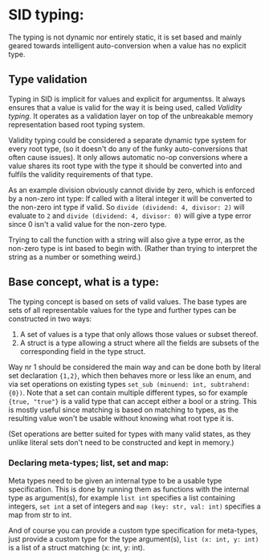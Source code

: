 # SID typing:

The typing is not dynamic nor entirely static, it is set based and mainly geared
towards intelligent auto-conversion when a value has no explicit type.


## Type validation

Typing in SID is implicit for values and explicit for argumentss. It always
ensures that a value is valid for the way it is being used, called *Validity
typing*. It operates as a validation layer on top of the unbreakable memory
representation based root typing system.

Validity typing could be considered a separate dynamic type system for every
root type, (so it doesn't do any of the funky auto-conversions that often
cause issues). It only allows automatic no-op conversions where a value
shares its root type with the type it should be converted into and fulfils
the validity requirements of that type.

As an example division obviously cannot divide by zero, which is enforced by a
non-zero int type:
If called with a literal integer it will be converted to the non-zero int type
if valid. So `divide (dividend: 4, divisor: 2)` will evaluate to `2` and
`divide (dividend: 4, divisor: 0)` will give a type error since 0 isn't a valid
value for the non-zero type.

Trying to call the function with a string will also give a type error, as the
non-zero type is int based to begin with. (Rather than trying to interpret
the string as a number or something weird.)


## Base concept, what is a type:

The typing concept is based on sets of valid values. The base types are sets of
all representable values for the type and further types can be constructed in
two ways:

1. A set of values is a type that only allows those values or subset thereof.
2. A struct is a type allowing a struct where all the fields are subsets of the
   corresponding field in the type struct.

Way nr 1 should be considered the main way and can be done both by literal set
declaration `{1,2}`, which then behaves more or less like an enum, and via set
operations on existing types `set_sub (minuend: int, subtrahend: {0})`. Note
that a set can contain multiple different types, so for example `{true, "true"}`
is a valid type that can accept either a bool or a string. This is mostly useful
since matching is based on matching to types, as the resulting value won't be
usable without knowing what root type it is.

(Set operations are better suited for types with many valid states, as they
unlike literal sets don't need to be constructed and kept in memory.)


### Declaring meta-types; list, set and map:

Meta types need to be given an internal type to be a usable type specification.
This is done by running them as functions with the internal type as argument(s),
for example `list int` specifies a list containing integers, `set int` a set of
integers and `map (key: str, val: int)` specifies a map from str to int.

And of course you can provide a custom type specification for meta-types, just
provide a custom type for the type argument(s), `list (x: int, y: int)` is a
list of a struct matching (x: int, y: int).
